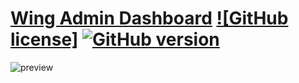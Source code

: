 # [Wing Admin Dashboard](https://tayyab-khalid.github.io/wing-admin-dashboard/) [![GitHub license]](https://github.com/tayyab-khalid/wing-admin-dashboard/blob/master/LICENSE) [![GitHub version](https://badge.fury.io/gh/Naereen%2FStrapDown.js.svg)](https://github.com/tayyab-khalid/wing-admin-dashboard)

![preview](https://github.com/tayyab-khalid/wing-admin-dashboard/blob/master/src/assets/img/readme/bg.jpg?raw=true)
